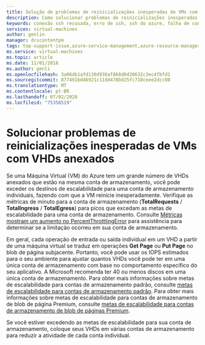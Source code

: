 ```yaml
---
title: Solução de problemas de reinicializações inesperadas de VMs com VHDs anexados em VMs do Azure | Microsoft Docs
description: Como solucionar problemas de reinicializações inesperadas de VMs.
keywords: conexão ssh recusada, erro de ssh, ssh do azure, falha de conexão SSH
services: virtual-machines
author: genlin
manager: dcscontentpm
tags: top-support-issue,azure-service-management,azure-resource-manager
ms.service: virtual-machines
ms.topic: article
ms.date: 11/01/2018
ms.author: genli
ms.openlocfilehash: 3a06db1afd130d936af868d0d20632c3ec4fbfd2
ms.sourcegitcommit: 877491bd46921c11dd478bd25fc718ceee2dcc08
ms.translationtype: MT
ms.contentlocale: pt-BR
ms.lasthandoff: 07/02/2020
ms.locfileid: "75358519"
---
```

# <a name="troubleshoot-unexpected-reboots-of-vms-with-attached-vhds"></a>Solucionar problemas de reinicializações inesperadas de VMs com VHDs anexados

Se uma Máquina Virtual (VM) do Azure tem um grande número de VHDs anexados que estão na mesma conta de armazenamento, você pode exceder os destinos de escalabilidade para uma conta de armazenamento individuais, fazendo com que a VM reinicie inesperadamente. Verifique as métricas de minuto para a conta de armazenamento (**TotalRequests** / **TotalIngress** / **TotalEgress**) para picos que excedam as metas de escalabilidade para uma conta de armazenamento. Consulte [Métricas mostram um aumento no PercentThrottlingError](../../storage/common/storage-monitoring-diagnosing-troubleshooting.md#metrics-show-an-increase-in-PercentThrottlingError) para assistência para determinar se a limitação ocorreu em sua conta de armazenamento.

Em geral, cada operação de entrada ou saída individual em um VHD a partir de uma máquina virtual se traduz em operações **Get Page** ou **Put Page** no blob de página subjacente. Portanto, você pode usar os IOPS estimados para o seu ambiente para ajustar quantos VHDs você pode ter em uma única conta de armazenamento com base no comportamento específico do seu aplicativo. A Microsoft recomenda ter 40 ou menos discos em uma única conta de armazenamento. Para obter mais informações sobre metas de escalabilidade para contas de armazenamento padrão, consulte [metas de escalabilidade para contas de armazenamento padrão](../../storage/common/scalability-targets-standard-account.md). Para obter mais informações sobre metas de escalabilidade para contas de armazenamento de blob de página Premium, consulte [metas de escalabilidade para contas de armazenamento de blob de páginas Premium](../../storage/blobs/scalability-targets-premium-page-blobs.md).

Se você estiver excedendo as metas de escalabilidade para sua conta de armazenamento, coloque seus VHDs em várias contas de armazenamento para reduzir a atividade de cada conta individual.
